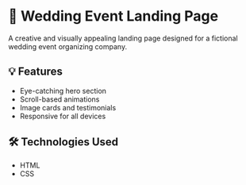 # 💍 Wedding Event Landing Page

A creative and visually appealing landing page designed for a fictional wedding event organizing company.

## 💡 Features

- Eye-catching hero section
- Scroll-based animations
- Image cards and testimonials
- Responsive for all devices

## 🛠️ Technologies Used

- HTML
- CSS

